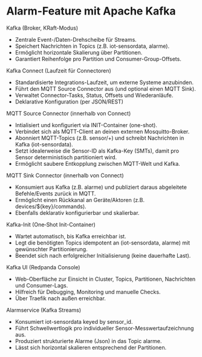 # Alarm-Feature mit Apache Kafka

Kafka (Broker, KRaft-Modus)
* Zentrale Event-/Daten-Drehscheibe für Streams.
* Speichert Nachrichten in Topics (z.B. iot-sensordata, alarme).
* Ermöglicht horizontale Skalierung über Partitionen.
* Garantiert Reihenfolge pro Partition und Consumer-Group-Offsets.

Kafka Connect (Laufzeit für Connectoren)
* Standardisierte Integrations-Laufzeit, um externe Systeme anzubinden.
* Führt den MQTT Source Connector aus (und optional einen MQTT Sink).
* Verwaltet Connector-Tasks, Status, Offsets und Wiederanläufe.
* Deklarative Konfiguration (per JSON/REST)

MQTT Source Connector (innerhalb von Connect)
* Intialisiert und konfiguriert via INIT-Container (one-shot).
* Verbindet sich als MQTT-Client an deinen externen Mosquitto-Broker.
* Abonniert MQTT-Topics (z.B. sensor/+) und schreibt Nachrichten in Kafka (iot-sensordata).
* Setzt idealerweise die Sensor-ID als Kafka-Key (SMTs), damit pro Sensor deterministisch partitioniert wird.
* Ermöglicht saubere Entkopplung zwischen MQTT-Welt und Kafka.

MQTT Sink Connector (innerhalb von Connect)
* Konsumiert aus Kafka (z.B. alarme) und publiziert daraus abgeleitete Befehle/Events zurück in MQTT.
* Ermöglicht einen Rückkanal an Geräte/Aktoren (z.B. devices/${key}/commands).
* Ebenfalls deklarativ konfigurierbar und skalierbar.

Kafka-Init (One‑Shot Init-Container)
* Wartet automatisch, bis Kafka erreichbar ist.
* Legt die benötigten Topics idempotent an (iot-sensordata, alarme) mit gewünschter Partitionierung.
* Beendet sich nach erfolgreicher Initialisierung (keine dauerhafte Last).

Kafka UI (Redpanda Console)
* Web-Oberfläche zur Einsicht in Cluster, Topics, Partitionen, Nachrichten und Consumer-Lags.
* Hilfreich für Debugging, Monitoring und manuelle Checks.
* Über Traefik nach außen erreichbar.

Alarmservice (Kafka Streams)
* Konsumiert iot-sensordata keyed by sensor_id.
* Führt Schwellwertlogik pro individueller Sensor-Messwertaufzeichnung aus.
* Produziert strukturierte Alarme (Json) in das Topic alarme.
* Lässt sich horizontal skalieren entsprechend der Partitionen.
